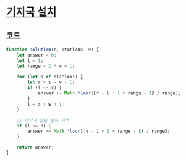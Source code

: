 # [기지국 설치](https://school.programmers.co.kr/learn/courses/30/lessons/12979)

## 코드
```jsx
function solution(n, stations, w) {
    let answer = 0;
    let l = 1; 
    let range = 2 * w + 1; 

    for (let s of stations) {
        let r = s - w - 1;
        if (l <= r) {
            answer += Math.floor((r - l + 1 + range - 1) / range); 
        }
        l = s + w + 1;
    }

    // 마지막 남은 범위 처리
    if (l <= n) {
        answer += Math.floor((n - l + 1 + range - 1) / range); 
    }

    return answer;
}

```

